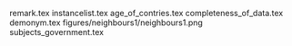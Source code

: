 remark.tex
instancelist.tex
age_of_contries.tex
completeness_of_data.tex
demonym.tex
figures/neighbours1/neighbours1.png
subjects_government.tex

